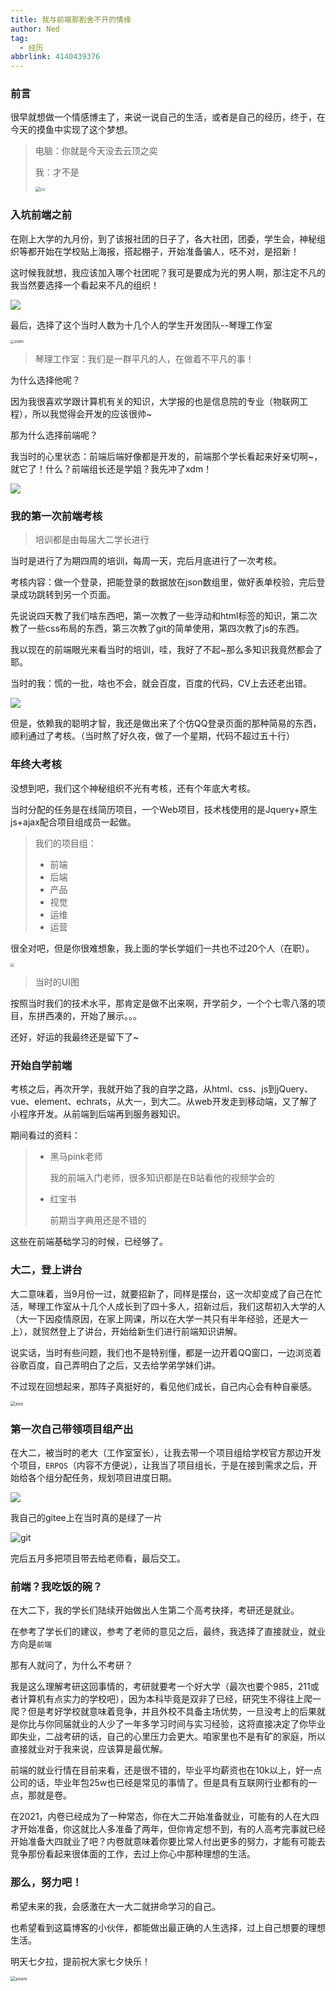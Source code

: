 ```yaml
---
title: 我与前端那割舍不开的情缘
author: Ned
tag:
  - 经历
abbrlink: 4140439376
---
```


### 前言

很早就想做一个情感博主了，来说一说自己的生活，或者是自己的经历，终于，在今天的摸鱼中实现了这个梦想。

<!-- more -->

> 电脑：你就是今天没去云顶之奕
>
> 我：才不是
>
> <img src="https://img1.baidu.com/it/u=1974436569,2502622706&fm=26&fmt=auto&gp=0.jpg" alt="zo" style="zoom:50%;" />



### 入坑前端之前

在刚上大学的九月份，到了该报社团的日子了，各大社团，团委，学生会，神秘组织等都开始在学校贴上海报，搭起棚子，开始准备骗人，呸不对，是招新！

这时候我就想，我应该加入哪个社团呢？我可是要成为光的男人啊，那注定不凡的我当然要选择一个看起来不凡的组织！

![](https://img1.baidu.com/it/u=2323672915,1551008553&fm=26&fmt=auto&gp=0.jpg)

最后，选择了这个当时人数为十几个人的学生开发团队--琴理工作室

<img src="https://wangez.site/myResume/web/qinli.jfif" alt="zoom" style="zoom:40%;" />

> 琴理工作室：我们是一群平凡的人，在做着不平凡的事！

为什么选择他呢？

因为我很喜欢学跟计算机有关的知识，大学报的也是信息院的专业（物联网工程），所以我觉得会开发的应该很帅~

那为什么选择前端呢？

我当时的心里状态：前端后端好像都是开发的，前端那个学长看起来好亲切啊~，就它了！什么？前端组长还是学姐？我先冲了xdm！

![](https://img0.baidu.com/it/u=985530633,1842698313&fm=26&fmt=auto&gp=0.jpg)

### 我的第一次前端考核

> 培训都是由每届大二学长进行

当时是进行了为期四周的培训，每周一天，完后月底进行了一次考核。

考核内容：做一个登录，把能登录的数据放在json数组里，做好表单校验，完后登录成功跳转到另一个页面。

先说说四天教了我们啥东西吧，第一次教了一些浮动和html标签的知识，第二次教了一些css布局的东西，第三次教了git的简单使用，第四次教了js的东西。

我以现在的前端眼光来看当时的培训，哇，我好了不起~那么多知识我竟然都会了耶。

当时的我：慌的一批，啥也不会，就会百度，百度的代码，CV上去还老出错。

![](https://img1.baidu.com/it/u=411035725,2076790212&fm=26&fmt=auto&gp=0.jpg)

但是，依赖我的聪明才智，我还是做出来了个仿QQ登录页面的那种简易的东西，顺利通过了考核。（当时熬了好久夜，做了一个星期，代码不超过五十行）

### 年终大考核

没想到吧，我们这个神秘组织不光有考核，还有个年底大考核。

当时分配的任务是在线简历项目，一个Web项目，技术栈使用的是Jquery+原生js+ajax配合项目组成员一起做。

> 我们的项目组：
>
> - 前端
> - 后端
> - 产品
> - 视觉
> - 运维
> - 运营

很全对吧，但是你很难想象，我上面的学长学姐们一共也不过20个人（在职）。

<img src="https://wangez.site/myResume/web/zhuyemian.png" style="zoom:40%;" />

>  当时的UI图

按照当时我们的技术水平，那肯定是做不出来啊，开学前夕，一个个七零八落的项目，东拼西凑的，开始了展示。。。

还好，好运的我最终还是留下了~

### 开始自学前端

考核之后，再次开学，我就开始了我的自学之路，从html、css、js到jQuery、vue、element、echrats，从大一，到大二。从web开发走到移动端，又了解了小程序开发。从前端到后端再到服务器知识。

期间看过的资料：

> - 黑马pink老师
>
>   我的前端入门老师，很多知识都是在B站看他的视频学会的
>
> - 红宝书
>
>   前期当字典用还是不错的

这些在前端基础学习的时候，已经够了。

### 大二，登上讲台

大二意味着，当9月份一过，就要招新了，同样是摆台，这一次却变成了自己在忙活，琴理工作室从十几个人成长到了四十多人，招新过后，我们这帮初入大学的人（大一下因疫情原因，在家上网课，所以在大学一共只有半年经验，还是大一上），就贸然登上了讲台，开始给新生们进行前端知识讲解。

说实话，当时有些问题，我们也不是特别懂，都是一边开着QQ窗口，一边浏览着谷歌百度，自己弄明白了之后，又去给学弟学妹们讲。

不过现在回想起来，那阵子真挺好的，看见他们成长，自己内心会有种自豪感。

<img src="https://img1.baidu.com/it/u=2748849229,3156588071&fm=253&fmt=auto&app=120&f=JPEG?w=500&h=474" alt="zoo" style="zoom:50%;" />

### 第一次自己带领项目组产出

在大二，被当时的老大（工作室室长），让我去带一个项目组给学校官方那边开发个项目，`ERPQS`（内容不方便说），让我当了项目组长，于是在接到需求之后，开始给各个组分配任务，规划项目进度日期。

![](https://img0.baidu.com/it/u=1176565885,2715850811&fm=26&fmt=auto&gp=0.jpg)

我自己的gitee上在当时真的是绿了一片

![git](https://wangez.site/myResume/web/git.png)

完后五月多把项目带去给老师看，最后交工。

### 前端？我吃饭的碗？

在大二下，我的学长们陆续开始做出人生第二个高考抉择，考研还是就业。

在参考了学长们的建议，参考了老师的意见之后，最终，我选择了直接就业，就业方向是`前端`

那有人就问了，为什么不考研？

我是这么理解考研这回事情的，考研就要考一个好大学（最次也要个985，211或者计算机有点实力的学校吧），因为本科毕竟是双非了已经，研究生不得往上爬一爬？但是考好学校就意味着竞争，并且外校不具备主场优势，一旦没考上的后果就是你比与你同届就业的人少了一年多学习时间与实习经验，这将直接决定了你毕业即失业，二战考研的话，自己的心里压力会更大。咱家里也不是有矿的家庭，所以直接就业对于我来说，应该算是最优解。

前端的就业行情在目前来看，还是很不错的，毕业平均薪资也在10k以上，好一点公司的话，毕业年包25w也已经是常见的事情了。但是具有互联网行业都有的一点，那就是卷。

在2021，内卷已经成为了一种常态，你在大二开始准备就业，可能有的人在大四才开始准备，你这就比人多准备了两年，但你肯定想不到，有的人高考完事就已经开始准备大四就业了吧？内卷就意味着你要比常人付出更多的努力，才能有可能去竞争那份看起来很体面的工作，去过上你心中那种理想的生活。

### 那么，努力吧！

希望未来的我，会感激在大一大二就拼命学习的自己。

也希望看到这篇博客的小伙伴，都能做出最正确的人生选择，过上自己想要的理想生活。

明天七夕拉，提前祝大家七夕快乐！

<img src="https://img0.baidu.com/it/u=3335154325,3530608547&fm=253&fmt=auto&app=120&f=JPEG?w=500&h=500" alt="zoom" style="zoom:50%;" />